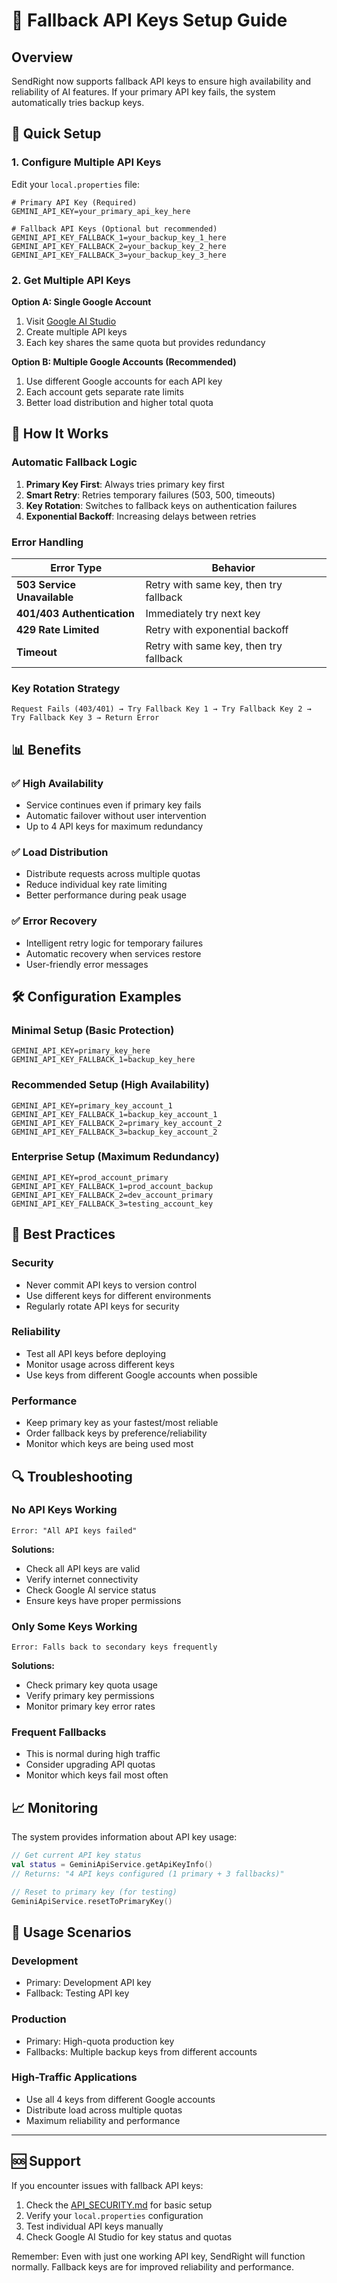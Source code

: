 # 🔄 Fallback API Keys Setup Guide

## Overview

SendRight now supports fallback API keys to ensure high availability and reliability of AI features. If your primary API key fails, the system automatically tries backup keys.

## 🚀 Quick Setup

### 1. Configure Multiple API Keys

Edit your `local.properties` file:

```properties
# Primary API Key (Required)
GEMINI_API_KEY=your_primary_api_key_here

# Fallback API Keys (Optional but recommended)
GEMINI_API_KEY_FALLBACK_1=your_backup_key_1_here
GEMINI_API_KEY_FALLBACK_2=your_backup_key_2_here
GEMINI_API_KEY_FALLBACK_3=your_backup_key_3_here
```

### 2. Get Multiple API Keys

**Option A: Single Google Account**
1. Visit [Google AI Studio](https://makersuite.google.com/app/apikey)
2. Create multiple API keys
3. Each key shares the same quota but provides redundancy

**Option B: Multiple Google Accounts (Recommended)**
1. Use different Google accounts for each API key
2. Each account gets separate rate limits
3. Better load distribution and higher total quota

## 🔧 How It Works

### Automatic Fallback Logic

1. **Primary Key First**: Always tries primary key first
2. **Smart Retry**: Retries temporary failures (503, 500, timeouts)
3. **Key Rotation**: Switches to fallback keys on authentication failures
4. **Exponential Backoff**: Increasing delays between retries

### Error Handling

| Error Type | Behavior |
|------------|----------|
| **503 Service Unavailable** | Retry with same key, then try fallback |
| **401/403 Authentication** | Immediately try next key |
| **429 Rate Limited** | Retry with exponential backoff |
| **Timeout** | Retry with same key, then try fallback |

### Key Rotation Strategy

```
Request Fails (403/401) → Try Fallback Key 1 → Try Fallback Key 2 → Try Fallback Key 3 → Return Error
```

## 📊 Benefits

### ✅ **High Availability**
- Service continues even if primary key fails
- Automatic failover without user intervention
- Up to 4 API keys for maximum redundancy

### ✅ **Load Distribution**
- Distribute requests across multiple quotas
- Reduce individual key rate limiting
- Better performance during peak usage

### ✅ **Error Recovery**
- Intelligent retry logic for temporary failures
- Automatic recovery when services restore
- User-friendly error messages

## 🛠️ Configuration Examples

### Minimal Setup (Basic Protection)
```properties
GEMINI_API_KEY=primary_key_here
GEMINI_API_KEY_FALLBACK_1=backup_key_here
```

### Recommended Setup (High Availability)
```properties
GEMINI_API_KEY=primary_key_account_1
GEMINI_API_KEY_FALLBACK_1=backup_key_account_1  
GEMINI_API_KEY_FALLBACK_2=primary_key_account_2
GEMINI_API_KEY_FALLBACK_3=backup_key_account_2
```

### Enterprise Setup (Maximum Redundancy)
```properties
GEMINI_API_KEY=prod_account_primary
GEMINI_API_KEY_FALLBACK_1=prod_account_backup
GEMINI_API_KEY_FALLBACK_2=dev_account_primary
GEMINI_API_KEY_FALLBACK_3=testing_account_key
```

## 🚨 Best Practices

### Security
- Never commit API keys to version control
- Use different keys for different environments
- Regularly rotate API keys for security

### Reliability
- Test all API keys before deploying
- Monitor usage across different keys
- Use keys from different Google accounts when possible

### Performance
- Keep primary key as your fastest/most reliable
- Order fallback keys by preference/reliability
- Monitor which keys are being used most

## 🔍 Troubleshooting

### No API Keys Working
```
Error: "All API keys failed"
```
**Solutions:**
- Check all API keys are valid
- Verify internet connectivity
- Check Google AI service status
- Ensure keys have proper permissions

### Only Some Keys Working
```
Error: Falls back to secondary keys frequently
```
**Solutions:**
- Check primary key quota usage
- Verify primary key permissions
- Monitor primary key error rates

### Frequent Fallbacks
- This is normal during high traffic
- Consider upgrading API quotas
- Monitor which keys fail most often

## 📈 Monitoring

The system provides information about API key usage:

```kotlin
// Get current API key status
val status = GeminiApiService.getApiKeyInfo()
// Returns: "4 API keys configured (1 primary + 3 fallbacks)"

// Reset to primary key (for testing)
GeminiApiService.resetToPrimaryKey()
```

## 🎯 Usage Scenarios

### Development
- Primary: Development API key
- Fallback: Testing API key

### Production
- Primary: High-quota production key
- Fallbacks: Multiple backup keys from different accounts

### High-Traffic Applications
- Use all 4 keys from different Google accounts
- Distribute load across multiple quotas
- Maximum reliability and performance

---

## 🆘 Support

If you encounter issues with fallback API keys:

1. Check the [API_SECURITY.md](./API_SECURITY.md) for basic setup
2. Verify your `local.properties` configuration
3. Test individual API keys manually
4. Check Google AI Studio for key status and quotas

Remember: Even with just one working API key, SendRight will function normally. Fallback keys are for improved reliability and performance.